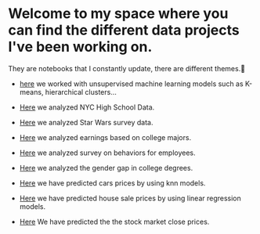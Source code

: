 # Welcome to my space where you can find the different data projects I've been working on.

They are notebooks that I constantly update, there are different themes.🙂


- [here](https://github.com/destoone/Data_projects/blob/master/Clustering.ipynb) we worked with unsupervised machine learning models such as K-means, hierarchical clusters...

- [Here](https://github.com/destoone/Data_projects/blob/master/Schools.ipynb) we analyzed NYC High School Data.

- [Here](https://github.com/destoone/Data_projects/blob/master/Star_wars.ipynb) we analyzed Star Wars survey data.

- [Here](https://github.com/destoone/Data_projects/blob/master/college.ipynb) we analyzed earnings based on college majors.

- [Here](https://github.com/destoone/Data_projects/blob/master/employee.ipynb) we analyzed survey on behaviors for employees.

- [Here](https://github.com/destoone/Data_projects/blob/master/gender.ipynb) we analyzed the gender gap in college degrees.

- [Here](https://github.com/destoone/Data_projects/blob/master/knn_prediction.ipynb) we have predicted cars prices by using knn models.

- [Here](https://github.com/destoone/Data_projects/blob/master/linear_regression.ipynb) we have predicted house sale prices by using linear regression models.

- [Here](https://github.com/destoone/Data_projects/blob/master/predict.py) We have predicted the the stock market close prices.
